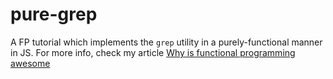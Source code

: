 # pure-grep
A FP tutorial which implements the `grep` utility in a purely-functional manner in JS.
For more info, check my article [Why is functional programming awesome](http://boris-marinov.github.io/fp/)
